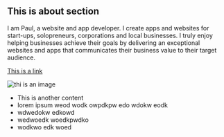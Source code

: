 ## This is about section

I am Paul, a website and app developer. I create apps and websites for start-ups, solopreneurs, corporations and local businesses. I truly enjoy helping businesses achieve their goals by delivering an exceptional websites and apps that communicates their business value to their target audience.

[This is a link](https://traveler-dyno.netlify.app/)

![thi is an image](./assets/images/home/forest.jpg)

* This is another content
* lorem ipsum weod  wodk owpdkpw edo wdokw eodk
* wdwedokw edkowd
* wedwoedk woedkpwdko
* wodkwo edk woed